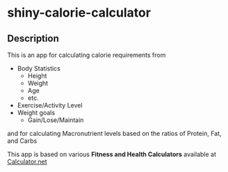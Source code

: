 # shiny-calorie-calculator

## Description
This is an app for calculating calorie requirements from 

- Body Statistics
  - Height
  - Weight
  - Age 
  - etc.
- Exercise/Activity Level
- Weight goals
  - Gain/Lose/Maintain
  
and for calculating Macronutrient levels based on the ratios of 
  Protein, Fat, and Carbs
  
This app is based on various **Fitness and Health Calculators** available at 
  <a href="https://www.calculator.net/fitness-and-health-calculator.html">Calculator.net</a>
